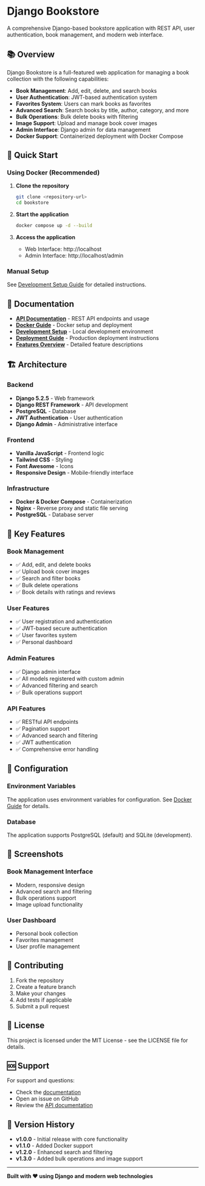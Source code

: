 # Django Bookstore

A comprehensive Django-based bookstore application with REST API, user authentication, book management, and modern web interface.

## 📚 Overview

Django Bookstore is a full-featured web application for managing a book collection with the following capabilities:

- **Book Management**: Add, edit, delete, and search books
- **User Authentication**: JWT-based authentication system
- **Favorites System**: Users can mark books as favorites
- **Advanced Search**: Search books by title, author, category, and more
- **Bulk Operations**: Bulk delete books with filtering
- **Image Support**: Upload and manage book cover images
- **Admin Interface**: Django admin for data management
- **Docker Support**: Containerized deployment with Docker Compose

## 🚀 Quick Start

### Using Docker (Recommended)

1. **Clone the repository**
   ```bash
   git clone <repository-url>
   cd bookstore
   ```

2. **Start the application**
   ```bash
   docker compose up -d --build
   ```

3. **Access the application**
   - Web Interface: http://localhost
   - Admin Interface: http://localhost/admin

### Manual Setup

See [Development Setup Guide](docs/development.md) for detailed instructions.

## 📖 Documentation

- **[API Documentation](docs/api.md)** - REST API endpoints and usage
- **[Docker Guide](docs/docker.md)** - Docker setup and deployment
- **[Development Setup](docs/development.md)** - Local development environment
- **[Deployment Guide](docs/deployment.md)** - Production deployment instructions
- **[Features Overview](docs/features.md)** - Detailed feature descriptions

## 🏗️ Architecture

### Backend
- **Django 5.2.5** - Web framework
- **Django REST Framework** - API development
- **PostgreSQL** - Database
- **JWT Authentication** - User authentication
- **Django Admin** - Administrative interface

### Frontend
- **Vanilla JavaScript** - Frontend logic
- **Tailwind CSS** - Styling
- **Font Awesome** - Icons
- **Responsive Design** - Mobile-friendly interface

### Infrastructure
- **Docker & Docker Compose** - Containerization
- **Nginx** - Reverse proxy and static file serving
- **PostgreSQL** - Database server

## 🎯 Key Features

### Book Management
- ✅ Add, edit, and delete books
- ✅ Upload book cover images
- ✅ Search and filter books
- ✅ Bulk delete operations
- ✅ Book details with ratings and reviews

### User Features
- ✅ User registration and authentication
- ✅ JWT-based secure authentication
- ✅ User favorites system
- ✅ Personal dashboard

### Admin Features
- ✅ Django admin interface
- ✅ All models registered with custom admin
- ✅ Advanced filtering and search
- ✅ Bulk operations support

### API Features
- ✅ RESTful API endpoints
- ✅ Pagination support
- ✅ Advanced search and filtering
- ✅ JWT authentication
- ✅ Comprehensive error handling

## 🔧 Configuration

### Environment Variables

The application uses environment variables for configuration. See [Docker Guide](docs/docker.md) for details.

### Database

The application supports PostgreSQL (default) and SQLite (development).

## 📱 Screenshots

### Book Management Interface
- Modern, responsive design
- Advanced search and filtering
- Bulk operations support
- Image upload functionality

### User Dashboard
- Personal book collection
- Favorites management
- User profile management

## 🤝 Contributing

1. Fork the repository
2. Create a feature branch
3. Make your changes
4. Add tests if applicable
5. Submit a pull request

## 📄 License

This project is licensed under the MIT License - see the LICENSE file for details.

## 🆘 Support

For support and questions:
- Check the [documentation](docs/)
- Open an issue on GitHub
- Review the [API documentation](docs/api.md)

## 🔄 Version History

- **v1.0.0** - Initial release with core functionality
- **v1.1.0** - Added Docker support
- **v1.2.0** - Enhanced search and filtering
- **v1.3.0** - Added bulk operations and image support

---

**Built with ❤️ using Django and modern web technologies**
